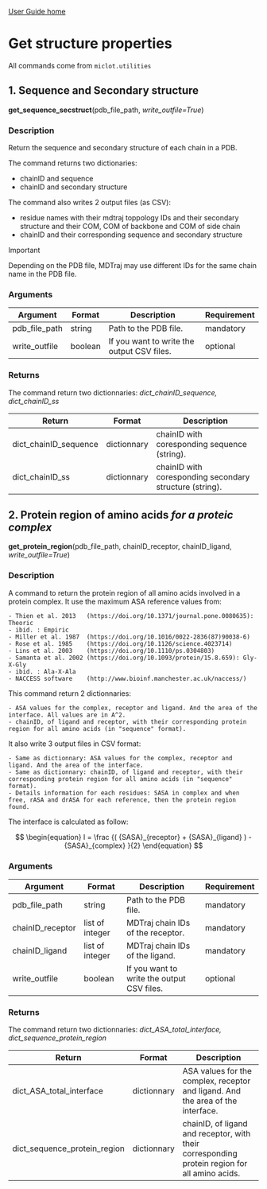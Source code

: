 [User Guide home](Manual.md)

# Get structure properties

All commands come from `miclot.utilities`

## 1. Sequence and Secondary structure

**get_sequence_secstruct**(pdb_file_path, *write_outfile=True*)

### Description

Return the sequence and secondary structure of each chain in a PDB.

The command returns two dictionaries:

- chainID and sequence
- chainID and secondary structure

The command also writes 2 output files (as CSV):

- residue names with their mdtraj toppology IDs and their secondary structure and their COM, COM of backbone and COM of side chain
- chainID and their corresponding sequence and secondary structure


> [!IMPORTANT]
> Depending on the PDB file, MDTraj may use different IDs for the same chain name in the PDB file.

### Arguments

| Argument | Format | Description | Requirement |
| -------- | --- | --- | --- |
| pdb_file_path | string  | Path to the PDB file.  | mandatory |
| write_outfile | boolean | If you want to write the output CSV files. | optional |

### Returns

The command return two dictionnaries: *dict_chainID_sequence, dict_chainID_ss*

| Return | Format | Description |
| ------ | ------ | --- |
| dict_chainID_sequence | dictionnary | chainID with coresponding sequence (string). |
| dict_chainID_ss | dictionnary | chainID with coresponding secondary structure (string). |





## 2. Protein region of amino acids *for a proteic complex*

**get_protein_region**(pdb_file_path, chainID_receptor, chainID_ligand, *write_outfile=True*)

### Description

A command to return the protein region of all amino acids involved in a protein complex.
It use the maximum ASA reference values from: 

    - Thien et al. 2013   (https://doi.org/10.1371/journal.pone.0080635): Theoric
    - ibid. : Empiric
    - Miller et al. 1987  (https://doi.org/10.1016/0022-2836(87)90038-6)
    - Rose et al. 1985    (https://doi.org/10.1126/science.4023714)
    - Lins et al. 2003    (https://doi.org/10.1110/ps.0304803)
    - Samanta et al. 2002 (https://doi.org/10.1093/protein/15.8.659): Gly-X-Gly
    - ibid. : Ala-X-Ala
    - NACCESS software    (http://www.bioinf.manchester.ac.uk/naccess/)

This command return 2 dictionnaries:

    - ASA values for the complex, receptor and ligand. And the area of the interface. All values are in A^2.
    - chainID, of ligand and receptor, with their corresponding protein region for all amino acids (in "sequence" format). 

It also write 3 output files in CSV format:

    - Same as dictionnary: ASA values for the complex, receptor and ligand. And the area of the interface.
    - Same as dictionnary: chainID, of ligand and receptor, with their corresponding protein region for all amino acids (in "sequence" format).
    - Details information for each residues: SASA in complex and when free, rASA and drASA for each reference, then the protein region found.

The interface is calculated as follow:

$$
\begin{equation}
I = \frac {( {SASA}_{receptor} + {SASA}_{ligand} ) - {SASA}_{complex} }{2}
\end{equation}
$$

### Arguments

| Argument | Format | Description | Requirement |
| -------- | --- | --- | --- |
| pdb_file_path | string  | Path to the PDB file.  | mandatory |
| chainID_receptor | list of integer | MDTraj chain IDs of the receptor. | mandatory |
| chainID_ligand   | list of integer | MDTraj chain IDs of the ligand. | mandatory |
| write_outfile | boolean | If you want to write the output CSV files. | optional |

### Returns

The command return two dictionnaries: *dict_ASA_total_interface, dict_sequence_protein_region*

| Return | Format | Description |
| ------ | ------ | --- |
| dict_ASA_total_interface     | dictionnary | ASA values for the complex, receptor and ligand. And the area of the interface. |
| dict_sequence_protein_region | dictionnary | chainID, of ligand and receptor, with their corresponding protein region for all amino acids. |